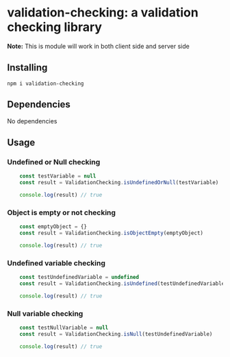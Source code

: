# validation-checking: a validation checking library

**Note:** This is module will work in both client side and server side

## Installing

```
npm i validation-checking
```

## Dependencies

No dependencies

## Usage
### Undefined or Null checking
```js
    const testVariable = null
    const result = ValidationChecking.isUndefinedOrNull(testVariable)

    console.log(result) // true
```

### Object is empty or not checking
```js
    const emptyObject = {}
    const result = ValidationChecking.isObjectEmpty(emptyObject)

    console.log(result) // true
```

### Undefined variable checking
```js
    const testUndefinedVariable = undefined
    const result = ValidationChecking.isUndefined(testUndefinedVariable)

    console.log(result) // true
```

### Null variable checking
```js
    const testNullVariable = null
    const result = ValidationChecking.isNull(testUndefinedVariable)

    console.log(result) // true
```
